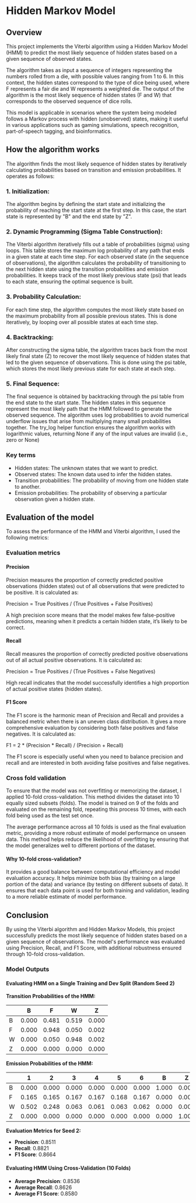# Hidden Markov Model
## Overview
This project implements the Viterbi algorithm using a Hidden Markov Model (HMM) to predict the most likely sequence of hidden states based on a given sequence of observed states. 

The algorithm takes as input a sequence of integers representing the numbers rolled from a die, with possible values ranging from 1 to 6. In this context, the hidden states correspond to the type of dice being used, where F represents a fair die and W represents a weighted die. The output of the algorithm is the most likely sequence of hidden states (F and W) that corresponds to the observed sequence of dice rolls. 

This model is applicable in scenarios where the system being modeled follows a Markov process with hidden (unobserved) states, making it useful in various applications such as gaming simulations, speech recognition, part-of-speech tagging, and bioinformatics.
## How the algorithm works
The algorithm finds the most likely sequence of hidden states by iteratively calculating probabilities based on transition and emission probabilities. It operates as follows:

### 1. Initialization:

The algorithm begins by defining the start state and initializing the probability of reaching the start state at the first step. In this case, the start state is represented by "B" and the end state by "Z".
### 2. Dynamic Programming (Sigma Table Construction):

The Viterbi algorithm iteratively fills out a table of probabilities (sigma) using loops. This table stores the maximum log probability of any path that ends in a given state at each time step.
For each observed state (in the sequence of observations), the algorithm calculates the probability of transitioning to the next hidden state using the transition probabilities and emission probabilities. It keeps track of the most likely previous state (psi) that leads to each state, ensuring the optimal sequence is built.
### 3. Probability Calculation:

For each time step, the algorithm computes the most likely state based on the maximum probability from all possible previous states. This is done iteratively, by looping over all possible states at each time step.
### 4. Backtracking:

After constructing the sigma table, the algorithm traces back from the most likely final state (Z) to recover the most likely sequence of hidden states that led to the given sequence of observations. This is done using the psi table, which stores the most likely previous state for each state at each step.
### 5. Final Sequence:

The final sequence is obtained by backtracking through the psi table from the end state to the start state. The hidden states in this sequence represent the most likely path that the HMM followed to generate the observed sequence.
The algorithm uses log probabilities to avoid numerical underflow issues that arise from multiplying many small probabilities together. The try_log helper function ensures the algorithm works with logarithmic values, returning None if any of the input values are invalid (i.e., zero or None)

### Key terms
- Hidden states: The unknown states that we want to predict.
- Observed states: The known data used to infer the hidden states.
- Transition probabilities: The probability of moving from one hidden state to another.
- Emission probabilities: The probability of observing a particular observation given a hidden state.

## Evaluation of the model
To assess the performance of the HMM and Viterbi algorithm, I used the following metrics:
### Evaluation metrics
#### Precision
Precision measures the proportion of correctly predicted positive observations (hidden states) out of all observations that were predicted to be positive. It is calculated as:

Precision = True Positives / (True Positives + False Positives)

A high precision score means that the model makes few false-positive predictions, meaning when it predicts a certain hidden state, it’s likely to be correct.

#### Recall
Recall measures the proportion of correctly predicted positive observations out of all actual positive observations. It is calculated as:

Precision = True Positives / (True Positives + False Negatives)

High recall indicates that the model successfully identifies a high proportion of actual positive states (hidden states).

#### F1 Score
The F1 score is the harmonic mean of Precision and Recall and provides a balanced metric when there is an uneven class distribution. It gives a more comprehensive evaluation by considering both false positives and false negatives. It is calculated as:

F1 = 2 * (Precision * Recall) / (Precision + Recall)

The F1 score is especially useful when you need to balance precision and recall and are interested in both avoiding false positives and false negatives.
### Cross fold validation
To ensure that the model was not overfitting or memorizing the dataset, I applied 10-fold cross-validation. This method divides the dataset into 10 equally sized subsets (folds). The model is trained on 9 of the folds and evaluated on the remaining fold, repeating this process 10 times, with each fold being used as the test set once.

The average performance across all 10 folds is used as the final evaluation metric, providing a more robust estimate of model performance on unseen data. This method helps reduce the likelihood of overfitting by ensuring that the model generalizes well to different portions of the dataset.

#### Why 10-fold cross-validation?

It provides a good balance between computational efficiency and model evaluation accuracy.
It helps minimize both bias (by training on a large portion of the data) and variance (by testing on different subsets of data).
It ensures that each data point is used for both training and validation, leading to a more reliable estimate of model performance.
## Conclusion
By using the Viterbi algorithm and Hidden Markov Models, this project successfully predicts the most likely sequence of hidden states based on a given sequence of observations. The model's performance was evaluated using Precision, Recall, and F1 Score, with additional robustness ensured through 10-fold cross-validation.

### Model Outputs

#### Evaluating HMM on a Single Training and Dev Split (Random Seed 2)

**Transition Probabilities of the HMM:**

|   |  B  |  F  |  W  |  Z  |
|---|-----|-----|-----|-----|
| B | 0.000 | 0.481 | 0.519 | 0.000 |
| F | 0.000 | 0.948 | 0.050 | 0.002 |
| W | 0.000 | 0.050 | 0.948 | 0.002 |
| Z | 0.000 | 0.000 | 0.000 | 0.000 |

**Emission Probabilities of the HMM:**

|   |  1  |  2  |  3  |  4  |  5  |  6  |  B  |  Z  |
|---|-----|-----|-----|-----|-----|-----|-----|-----|
| B | 0.000 | 0.000 | 0.000 | 0.000 | 0.000 | 0.000 | 1.000 | 0.000 |
| F | 0.165 | 0.165 | 0.167 | 0.167 | 0.168 | 0.167 | 0.000 | 0.000 |
| W | 0.502 | 0.248 | 0.063 | 0.061 | 0.063 | 0.062 | 0.000 | 0.000 |
| Z | 0.000 | 0.000 | 0.000 | 0.000 | 0.000 | 0.000 | 0.000 | 1.000 |

**Evaluation Metrics for Seed 2:**
- **Precision**: 0.8511
- **Recall**: 0.8821
- **F1 Score**: 0.8664

#### Evaluating HMM Using Cross-Validation (10 Folds)
- **Average Precision**: 0.8536
- **Average Recall**: 0.8626
- **Average F1 Score**: 0.8580
